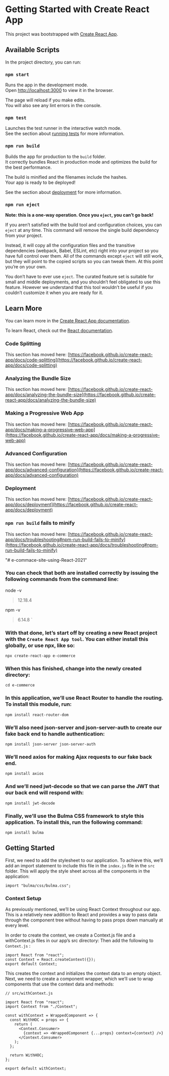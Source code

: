 # Getting Started with Create React App

This project was bootstrapped with [Create React App](https://github.com/facebook/create-react-app).

## Available Scripts

In the project directory, you can run:

### `npm start`

Runs the app in the development mode.\
Open [http://localhost:3000](http://localhost:3000) to view it in the browser.

The page will reload if you make edits.\
You will also see any lint errors in the console.

### `npm test`

Launches the test runner in the interactive watch mode.\
See the section about [running tests](https://facebook.github.io/create-react-app/docs/running-tests) for more information.

### `npm run build`

Builds the app for production to the `build` folder.\
It correctly bundles React in production mode and optimizes the build for the best performance.

The build is minified and the filenames include the hashes.\
Your app is ready to be deployed!

See the section about [deployment](https://facebook.github.io/create-react-app/docs/deployment) for more information.

### `npm run eject`

**Note: this is a one-way operation. Once you `eject`, you can’t go back!**

If you aren’t satisfied with the build tool and configuration choices, you can `eject` at any time. This command will remove the single build dependency from your project.

Instead, it will copy all the configuration files and the transitive dependencies (webpack, Babel, ESLint, etc) right into your project so you have full control over them. All of the commands except `eject` will still work, but they will point to the copied scripts so you can tweak them. At this point you’re on your own.

You don’t have to ever use `eject`. The curated feature set is suitable for small and middle deployments, and you shouldn’t feel obligated to use this feature. However we understand that this tool wouldn’t be useful if you couldn’t customize it when you are ready for it.

## Learn More

You can learn more in the [Create React App documentation](https://facebook.github.io/create-react-app/docs/getting-started).

To learn React, check out the [React documentation](https://reactjs.org/).

### Code Splitting

This section has moved here: [https://facebook.github.io/create-react-app/docs/code-splitting](https://facebook.github.io/create-react-app/docs/code-splitting)

### Analyzing the Bundle Size

This section has moved here: [https://facebook.github.io/create-react-app/docs/analyzing-the-bundle-size](https://facebook.github.io/create-react-app/docs/analyzing-the-bundle-size)

### Making a Progressive Web App

This section has moved here: [https://facebook.github.io/create-react-app/docs/making-a-progressive-web-app](https://facebook.github.io/create-react-app/docs/making-a-progressive-web-app)

### Advanced Configuration

This section has moved here: [https://facebook.github.io/create-react-app/docs/advanced-configuration](https://facebook.github.io/create-react-app/docs/advanced-configuration)

### Deployment

This section has moved here: [https://facebook.github.io/create-react-app/docs/deployment](https://facebook.github.io/create-react-app/docs/deployment)

### `npm run build` fails to minify

This section has moved here: [https://facebook.github.io/create-react-app/docs/troubleshooting#npm-run-build-fails-to-minify](https://facebook.github.io/create-react-app/docs/troubleshooting#npm-run-build-fails-to-minify)

"# e-commace-site-using-React-2021" 


### You can check that both are installed correctly by issuing the following commands from the command line:
   node -v
> 12.18.4

npm -v
> 6.14.8 `

###  With that done, let’s start off by creating a new React project with the `Create React App tool`. You can either install this globally, or use npx, like so:

` npx create-react-app e-commerce `

### When this has finished, change into the newly created directory:

`cd e-commerce`

### In this application, we’ll use React Router to handle the routing. To install this module, run:

`npm install react-router-dom`

### We’ll also need json-server and json-server-auth to create our fake back end to handle authentication:

`npm install json-server json-server-auth `

### We’ll need axios for making Ajax requests to our fake back end.
` npm install axios `

### And we’ll need jwt-decode so that we can parse the JWT that our back end will respond with:
` npm install jwt-decode `

### Finally, we’ll use the Bulma CSS framework to style this application. To install this, run the following command:
`npm install bulma `

## Getting Started
First, we need to add the stylesheet to our application. To achieve this, we’ll add an import statement to include this file in the `index.js` file in the `src` folder. This will apply the style sheet across all the components in the application:

`import "bulma/css/bulma.css";`

### Context Setup
As previously mentioned, we’ll be using React Context throughout our app. This is a relatively new addition to React and provides a way to pass data through the component tree without having to pass props down manually at every level.

In order to create the context, we create a Context.js file and a withContext.js files in our app’s src directory:
Then add the following to `Context.js` :
```
import React from "react";
const Context = React.createContext({});
export default Context;
```
This creates the context and initializes the context data to an empty object. Next, we need to create a component wrapper, which we’ll use to wrap components that use the context data and methods:
```
// src/withContext.js

import React from "react";
import Context from "./Context";

const withContext = WrappedComponent => {
  const WithHOC = props => {
    return (
      <Context.Consumer>
        {context => <WrappedComponent {...props} context={context} />}
      </Context.Consumer>
    );
  };

  return WithHOC;
};

export default withContext;
```


